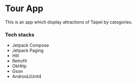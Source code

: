 # Tour App
This is an app which display attractions of Taipei by catogories.
### Tech stacks
- Jetpack Compose
- Jetpack Paging
- Hilt
- Retrofit
- OkHttp
- Gson
- AndroidJUnit4


